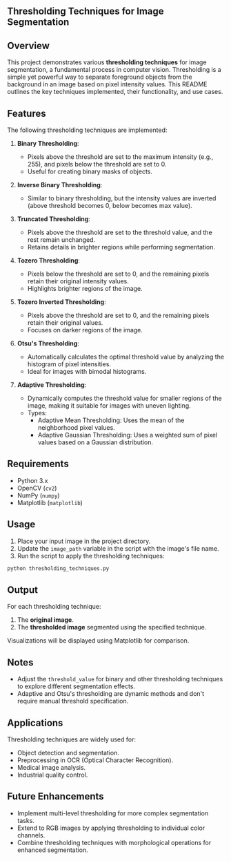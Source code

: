 ## Thresholding Techniques for Image Segmentation

## Overview
This project demonstrates various **thresholding techniques** for image segmentation, a fundamental process in computer vision. Thresholding is a simple yet powerful way to separate foreground objects from the background in an image based on pixel intensity values. This README outlines the key techniques implemented, their functionality, and use cases.

## Features
The following thresholding techniques are implemented:
1. **Binary Thresholding**:
   - Pixels above the threshold are set to the maximum intensity (e.g., 255), and pixels below the threshold are set to 0.
   - Useful for creating binary masks of objects.

2. **Inverse Binary Thresholding**:
   - Similar to binary thresholding, but the intensity values are inverted (above threshold becomes 0, below becomes max value).

3. **Truncated Thresholding**:
   - Pixels above the threshold are set to the threshold value, and the rest remain unchanged.
   - Retains details in brighter regions while performing segmentation.

4. **Tozero Thresholding**:
   - Pixels below the threshold are set to 0, and the remaining pixels retain their original intensity values.
   - Highlights brighter regions of the image.

5. **Tozero Inverted Thresholding**:
   - Pixels above the threshold are set to 0, and the remaining pixels retain their original values.
   - Focuses on darker regions of the image.

6. **Otsu's Thresholding**:
   - Automatically calculates the optimal threshold value by analyzing the histogram of pixel intensities.
   - Ideal for images with bimodal histograms.

7. **Adaptive Thresholding**:
   - Dynamically computes the threshold value for smaller regions of the image, making it suitable for images with uneven lighting.
   - Types:
     - Adaptive Mean Thresholding: Uses the mean of the neighborhood pixel values.
     - Adaptive Gaussian Thresholding: Uses a weighted sum of pixel values based on a Gaussian distribution.

## Requirements
- Python 3.x
- OpenCV (`cv2`)
- NumPy (`numpy`)
- Matplotlib (`matplotlib`)

## Usage
1. Place your input image in the project directory.
2. Update the `image_path` variable in the script with the image's file name.
3. Run the script to apply the thresholding techniques:
```bash
python thresholding_techniques.py
```

## Output
For each thresholding technique:
1. The **original image**.
2. The **thresholded image** segmented using the specified technique.

Visualizations will be displayed using Matplotlib for comparison.

## Notes
- Adjust the `threshold_value` for binary and other thresholding techniques to explore different segmentation effects.
- Adaptive and Otsu's thresholding are dynamic methods and don't require manual threshold specification.

## Applications
Thresholding techniques are widely used for:
- Object detection and segmentation.
- Preprocessing in OCR (Optical Character Recognition).
- Medical image analysis.
- Industrial quality control.

## Future Enhancements
- Implement multi-level thresholding for more complex segmentation tasks.
- Extend to RGB images by applying thresholding to individual color channels.
- Combine thresholding techniques with morphological operations for enhanced segmentation.

